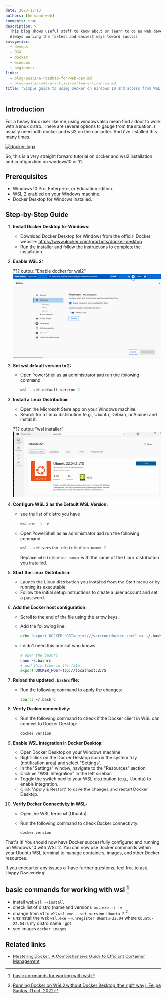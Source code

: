 ```yaml
---
date: 2023-11-13
authors: [hermann-web]
comments: true
description: >
  This blog shows useful stuff to know about or learn to do as web developer or data scientist/engineer
  Always working the fastest and easiest ways toward success
categories:
  - devops
  - OSX
  - docker
  - windows
  - beginners
links:
  - blog/posts/a-roadmap-for-web-dev.md
  - blog/posts/code-practises/software-licences.md
title: "Simple guide to using Docker on Windows 10 and access from WSL 2"
---
```


## Introduction

For a heavy linux user like me, using windows also mean find a door to work with a linux distro. There are several options to gauge from the situation. I usually need both docker and wsl2 on the computer. And i've installed this many times.

<div class="float-img-container float-img-right">
  <a title="Credit: docker.com" href="https://www.docker.com/company/newsroom/media-resources/"><img alt="docker-logo" src="https://driftt.imgix.net/https%3A%2F%2Fdriftt.imgix.net%2Fhttps%253A%252F%252Fs3.us-east-1.amazonaws.com%252Fcustomer-api-avatars-prod%252F5244849%252F2992b5064fb40c8454b29d7dde843e02wxmbzt425w27%3Ffit%3Dmax%26fm%3Dpng%26h%3D200%26w%3D200%26s%3Dafd7b37a323ef1171abe7d37c7b901e5?fit=max&fm=png&h=200&w=200&s=f2525fe124159f60cc588983058867b1g"></a>
</div>

So, this is a very straight forward tutorial on docker and wsl2 installation and configuration on windows10 or 11.

## Prerequisites

- Windows 10 Pro, Enterprise, or Education edition.
- WSL 2 enabled on your Windows machine.
- Docker Desktop for Windows installed.

## Step-by-Step Guide
<!-- - install docker [^3]: He recommend to install [docker desktop](https://docs.docker.com/desktop/install/windows-install/) -->

1. **Install Docker Desktop for Windows:**
    - Download Docker Desktop for Windows from the official Docker website: <https://www.docker.com/products/docker-desktop>
    - Run the installer and follow the instructions to complete the installation.

2. **Enable WSL 2:**

    ??? output "Enable docker for wsl2"
        ![](./img/wsl2-enable-docker.png)

2. **Set wsl default version to 2:**

    - Open PowerShell as an administrator and run the following command:

      ```powershell
      wsl --set-default-version 2
      ```

<!-- more -->

3. **Install a Linux Distribution:**
    - Open the Microsoft Store app on your Windows machine.
    - Search for a Linux distribution (e.g., Ubuntu, Debian, or Alpine) and install it.

    ??? output "wsl installer"
        ![](./img/install-wsl-windows10.png)

6. **Configure WSL 2 as the Default WSL Version:**
    - see the list of distro you have

      ```powershell
      wsl.exe -l -v
      ```

    - Open PowerShell as an administrator and run the following command:

      ```powershell
      wsl --set-version <distribution_name> 2
      ```

      Replace `<distribution_name>` with the name of the Linux distribution you installed.

7. **Start the Linux Distribution:**
    - Launch the Linux distribution you installed from the Start menu or by running its executable.
    - Follow the initial setup instructions to create a user account and set a password.

8. **Add the Docker host configuration:**
    - Scroll to the end of the file using the arrow keys.
    - Add the following line:

      ```bash
      echo "export DOCKER_HOST=unix:///var/run/docker.sock" >> ~/.bashrc
      ```

    - I didn't need this one but who knows:

      ```bash
      # open the bashrc
      nano ~/.bashrc
      # add this line in the file
      export DOCKER_HOST=tcp://localhost:2375
      ```

9. **Reload the updated `.bashrc` file:**
    - Run the following command to apply the changes:

      ```bash
      source ~/.bashrc
      ```

10. **Verify Docker connectivity:**
    - Run the following command to check if the Docker client in WSL can connect to Docker Desktop:

      ```bash
      docker version
      ```

11. **Enable WSL Integration in Docker Desktop:**
    - Open Docker Desktop on your Windows machine.
    - Right-click on the Docker Desktop icon in the system tray (notification area) and select "Settings".
    - In the "Settings" window, navigate to the "Resources" section.
    - Click on "WSL Integration" in the left sidebar.
    - Toggle the switch next to your WSL distribution (e.g., Ubuntu) to enable integration.
    - Click "Apply & Restart" to save the changes and restart Docker Desktop.

12. **Verify Docker Connectivity in WSL:**
    - Open the WSL terminal (Ubuntu).
    - Run the following command to check Docker connectivity:

      ```bash
      docker version
      ```

That's it! You should now have Docker successfully configured and running on Windows 10 with WSL 2. You can now use Docker commands within your Ubuntu WSL terminal to manage containers, images, and other Docker resources.

If you encounter any issues or have further questions, feel free to ask. Happy Dockerizing!

## basic commands for working with wsl [^2]

- install wsl: ```wsl --install```
- check list of distro (name and version): ```wsl.exe -l -v```
- change from v1 to v2: ```wsl.exe --set-version Ubuntu 2``` [^1]
- unsinstall the wsl: ```wsl.exe --unregister Ubuntu-22.04``` where `Ubuntu-22.04` is my distro name i got
- see images
```docker images```

[^1]: [Running Docker on WSL2 without Docker Desktop (the right way), Felipe Santos, 11 oct. 2022](https://dev.to/felipecrs/simply-run-docker-on-wsl2-3o8)
[^2]: [basic commands for working with wsl](https://learn.microsoft.com/en-us/windows/wsl/install#install-wsl-command)

## Related links

- [Mastering Docker: A Comprehensive Guide to Efficient Container Management](./mastering-docker-comprehensive-guide-efficient-container-management.md)
